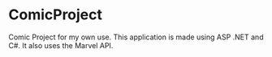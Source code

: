 # ComicProject
Comic Project for my own use. This application is made using ASP .NET and C#. It also uses the Marvel API. 
